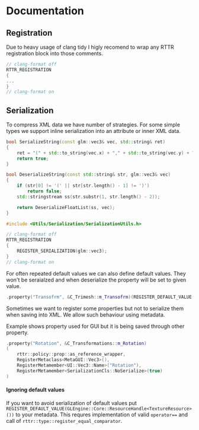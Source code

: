# Documentation


## Registration
Due to heavy usage of clang tidy I higly recomend to wrap any RTTR registration block into those comments.

```cpp
// clang-format off
RTTR_REGISTRATION
{
...
}
// clang-format on
```

## Serialization

To compress XML data we have number of strategies. For some simple types we support inline serialization into an attribute or inner XML data.

```cpp
bool SerializeString(const glm::vec3& vec, std::string& ret)
{
	ret = "(" + std::to_string(vec.x) + "," + std::to_string(vec.y) + "," + std::to_string(vec.z) + ")";
	return true;
}

bool DeserializeString(const std::string& str, glm::vec3& vec)
{
	if (str[0] != '(' || str[str.length() - 1] != ')')
		return false;
	std::stringstream ss(str.substr(1, str.length() - 2));

	return DeserializeFloatList(ss, vec);
}

#include <Utils/Serialization/SerializationUtils.h>

// clang-format off
RTTR_REGISTRATION
{
	REGISTER_SERIALIZATION(glm::vec3);
}
// clang-format on
```

For often repeated default values we can also define default values. They won't be seraialzed and when deserialize the property will be set to given value.

```cpp
.property("Transofrm", &C_Trimesh::m_Transofrm)(REGISTER_DEFAULT_VALUE(glm::mat4(1.f)))
```

Sometimes we want to register some properties but not to serialize them when saving into XML. We allow such behaviour using metadata.

Example shows property used for GUI but it is being saved through other property.
```cpp
.property("Rotation", &C_Transformations::m_Rotation)
(
	rttr::policy::prop::as_reference_wrapper, 
	RegisterMetaclass<MetaGUI::Vec3>(), 
	RegisterMetamember<UI::Vec3::Name>("Rotation"),
	RegisterMetamember<SerializationCls::NoSerialize>(true)
)
```

#### Ignoring default values
If you want to avoid serialization of default values put `REGISTER_DEFAULT_VALUE(GLEngine::Core::ResourceHandle<TextureResource>())` to your metadata. This requres implementation of valid `operator==` and call of `rttr::type::register_equal_comparator`.